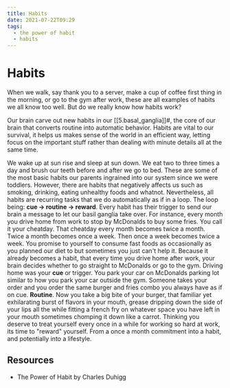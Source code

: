```yaml
---
title: Habits
date: 2021-07-22T09:29
tags:
  - the power of habit
  - habits
---
```



# Habits

When we walk, say thank you to a server, make a cup of coffee first thing in the
morning, or go to the gym after work, these are all examples of habits we all
know too well. But do we really know how habits work?

Our brain carve out new habits in our [[5.basal_ganglia]]#, the core of our
brain that converts routine into automatic behavior. Habits are vital to our
survival, it helps us makes sense of the world in an efficient way, letting
focus on the important stuff rather than dealing with minute details all at the
same time.

We wake up at sun rise and sleep at sun down. We eat two to three times a day
and brush our teeth before and after we go to bed. These are some of the most
basic habits our parents ingrained into our system since we were toddlers.
However, there are habits that negatively affects us such as smoking, drinking,
eating unhealthy foods and whatnot. Nevertheless, all habits are recurring tasks
that we do automatically as if in a loop. The loop being: **cue -> routine ->
reward**. Every habit has their trigger to send our brain a message to let our
basil ganglia take over. For instance, every month you drive home from work to
stop by McDonalds to buy some fries. You call it your cheatday. That cheatday
every month becomes twice a month. Twice a month becomes once a week. Then once
a week becomes twice a week. You promise to yourself to consume fast foods as
occasionally as you planned our diet to but sometimes you just can't help it.
Because it already becomes a habit, that every time you drive home after work,
your brain decides whether to go straight to McDonalds or go to the gym. Driving
home was your **cue** or trigger. You park your car on McDonalds parking lot
similar to how you park your car outside the gym. Someone takes your order and
you order the same burger and fries combo you always have as if on cue.
**Routine**. Now you take a big bite of your burger, that familiar yet
exhilarating burst of flavors in your mouth, grease dripping down the side of
your lips all the while fitting a french fry on whatever space you have left in
your mouth sometimes chomping it down like a carrot. Thinking you deserve to
treat yourself every once in a while for working so hard at work, its time to
"reward" yourself. From a once a month commitment into a habit, and potentially
into a lifestyle.


## Resources

- The Power of Habit by Charles Duhigg
